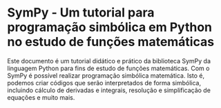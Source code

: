 # SymPy - Um tutorial para programação simbólica em Python no estudo de funções matemáticas

Este documento é um tutorial didático e prático da biblioteca SymPy da linguagem Python para fins de estudo de funções matemáticas. 
Com o SymPy é possível realizar programação simbólica matemática. Isto é, podemos criar códigos que serão interpretados de forma simbólica, incluindo cálculo de derivadas e integrais, resolução e simplificação de equações e muito mais.  
